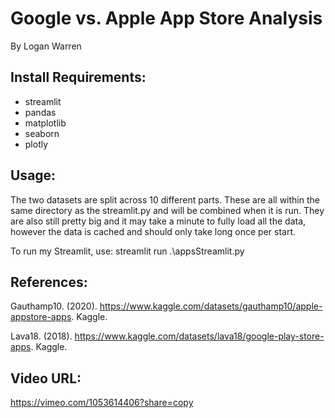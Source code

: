 # Google vs. Apple App Store Analysis
By Logan Warren

## Install Requirements:
- streamlit
- pandas
- matplotlib
- seaborn
- plotly

## Usage:
The two datasets are split across 10 different parts. These are all within the same directory as the streamlit.py and will be combined when it is run. They are also still pretty big and it may take a minute to fully load all the data, however the data is cached and should only take long once per start.

To run my Streamlit, use: streamlit run .\appsStreamlit.py

## References:

Gauthamp10. (2020). https://www.kaggle.com/datasets/gauthamp10/apple-appstore-apps. Kaggle.

Lava18. (2018). https://www.kaggle.com/datasets/lava18/google-play-store-apps. Kaggle. 

## Video URL:
https://vimeo.com/1053614406?share=copy